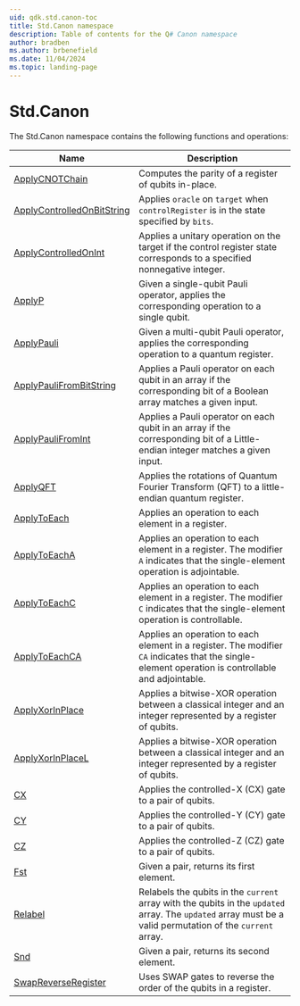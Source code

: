 ```yaml
---
uid: qdk.std.canon-toc
title: Std.Canon namespace
description: Table of contents for the Q# Canon namespace
author: bradben
ms.author: brbenefield
ms.date: 11/04/2024
ms.topic: landing-page
---
```


# Std.Canon

The Std.Canon namespace contains the following functions and operations:


| Name | Description |
|------|-------------|
| [ApplyCNOTChain](xref:Qdk.Std.Canon.ApplyCNOTChain) | Computes the parity of a register of qubits in-place.  |
| [ApplyControlledOnBitString](xref:Qdk.Std.Canon.ApplyControlledOnBitString) | Applies `oracle` on `target` when `controlRegister` is in the state specified by `bits`.  |
| [ApplyControlledOnInt](xref:Qdk.Std.Canon.ApplyControlledOnInt) | Applies a unitary operation on the target if the control register state corresponds to a specified nonnegative integer.  |
| [ApplyP](xref:Qdk.Std.Canon.ApplyP) | Given a single-qubit Pauli operator, applies the corresponding operation to a single qubit.  |
| [ApplyPauli](xref:Qdk.Std.Canon.ApplyPauli) | Given a multi-qubit Pauli operator, applies the corresponding operation to a quantum register.  |
| [ApplyPauliFromBitString](xref:Qdk.Std.Canon.ApplyPauliFromBitString) | Applies a Pauli operator on each qubit in an array if the corresponding bit of a Boolean array matches a given input.  |
| [ApplyPauliFromInt](xref:Qdk.Std.Canon.ApplyPauliFromInt) | Applies a Pauli operator on each qubit in an array if the corresponding bit of a Little-endian integer matches a given input.  |
| [ApplyQFT](xref:Qdk.Std.Canon.ApplyQFT) | Applies the rotations of Quantum Fourier Transform (QFT) to a little-endian quantum register.  |
| [ApplyToEach](xref:Qdk.Std.Canon.ApplyToEach) | Applies an operation to each element in a register.  |
| [ApplyToEachA](xref:Qdk.Std.Canon.ApplyToEachA) | Applies an operation to each element in a register. The modifier `A` indicates that the single-element operation is adjointable.  |
| [ApplyToEachC](xref:Qdk.Std.Canon.ApplyToEachC) | Applies an operation to each element in a register. The modifier `C` indicates that the single-element operation is controllable.  |
| [ApplyToEachCA](xref:Qdk.Std.Canon.ApplyToEachCA) | Applies an operation to each element in a register. The modifier `CA` indicates that the single-element operation is controllable and adjointable.  |
| [ApplyXorInPlace](xref:Qdk.Std.Canon.ApplyXorInPlace) | Applies a bitwise-XOR operation between a classical integer and an integer represented by a register of qubits.  |
| [ApplyXorInPlaceL](xref:Qdk.Std.Canon.ApplyXorInPlaceL) | Applies a bitwise-XOR operation between a classical integer and an integer represented by a register of qubits.  |
| [CX](xref:Qdk.Std.Canon.CX) | Applies the controlled-X (CX) gate to a pair of qubits.  |
| [CY](xref:Qdk.Std.Canon.CY) | Applies the controlled-Y (CY) gate to a pair of qubits.  |
| [CZ](xref:Qdk.Std.Canon.CZ) | Applies the controlled-Z (CZ) gate to a pair of qubits.  |
| [Fst](xref:Qdk.Std.Canon.Fst) | Given a pair, returns its first element. |
| [Relabel](xref:Qdk.Std.Canon.Relabel) | Relabels the qubits in the `current` array with the qubits in the `updated` array. The `updated` array must be a valid permutation of the `current` array.  |
| [Snd](xref:Qdk.Std.Canon.Snd) | Given a pair, returns its second element. |
| [SwapReverseRegister](xref:Qdk.Std.Canon.SwapReverseRegister) | Uses SWAP gates to reverse the order of the qubits in a register.  |

